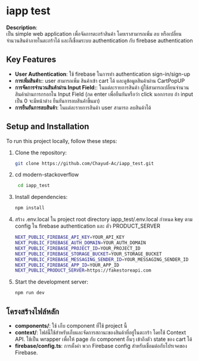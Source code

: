﻿# iapp test

**Description**:  
เป็น simple web application เพื่อจัดการตะกร้าสินค้า โดยเราสามารถเพิ่ม ลบ หรือเปลี่ยนจำนวนสินค้าภายในตะกร้าได้ และก็เชื่อมระบบ authentication กับ firebase authentication

## Key Features

- **User Authentication**: ใช้ firebase ในการทำ authentication sign-in/sign-up
- **การเพิ่มสินค้า:**: user สามารถเพิ่ม สินค้าเข้า cart ได้ และดูข้อมูลสินค้าผ่าน CartPopUP
- **การจัดการจำนวนสินค้าผ่าน Input Field:**: ในแต่ละรายการสินค้า ผู้ใช้สามารถเปลี่ยนจำนวนสินค้าผ่านการกรอกใน Input Field (กด enter เพื่อยืนยันหรือว่า click นอกกรอบ ถ้า input เป็น 0 จะมีหน้าต่าง ยืนยันการลบสินค้าขึ้นมา)
- **การยืนยันการลบสินค้า**: ในแต่ละรายการสินค้า user สามารถ ลบสินค้าได้

## Setup and Installation

To run this project locally, follow these steps:

1. Clone the repository:
   ```bash
   git clone https://github.com/Chayud-Ac/iapp_test.git
   ```
2. cd modern-stackoverflow
   ```bash
    cd iapp_test
   ```
3. Install dependencies:
   ```bash
   npm install
   ```
4. สร้าง .env.local ใน project root directory iapp_test/.env.local กำหนด key ตาม config ใน firebase authentication และ ตัว PRODUCT_SERVER
   ```bash
   NEXT_PUBLIC_FIREBASE_API_KEY=YOUR_API_KEY
   NEXT_PUBLIC_FIREBASE_AUTH_DOMAIN=YOUR_AUTH_DOMAIN
   NEXT_PUBLIC_FIREBASE_PROJECT_ID=YOUR_PROJECT_ID
   NEXT_PUBLIC_FIREBASE_STORAGE_BUCKET=YOUR_STORAGE_BUCKET
   NEXT_PUBLIC_FIREBASE_MESSAGING_SENDER_ID=YOUR_MESSAGING_SENDER_ID
   NEXT_PUBLIC_FIREBASE_APP_ID=YOUR_APP_ID
   NEXT_PUBLIC_PRODUCT_SERVER=https://fakestoreapi.com
   ```
5. Start the development server:
   ```bash
   npm run dev
   ```

## โครงสร้างไฟล์หลัก

- **components/**: ใช้ เก็บ component ที่ใช้ project นี้
- **context/**: ไฟล์นี้ใช้สำหรับเก็บและจัดการสถานะของสินค้าที่อยู่ในตะกร้า โดยใช้ Context API. ใช้เป็น wrapper เพื่อให้ page กับ component อื่นๆ เข้าถึงตัว state ของ cart ได้
- **firebase/config.ts**: การตั้งค่า พวก Firebase config สำหรับเชื่อมต่อกับโปรเจคของ Firebase.
